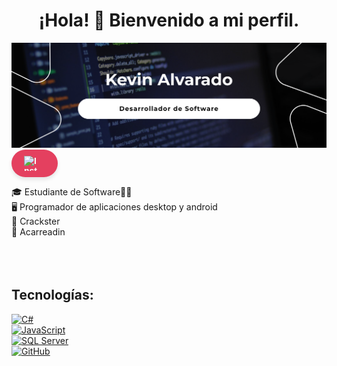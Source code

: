 <div align="center">
<h1 align="center">¡Hola! 👋 Bienvenido a mi perfil.</h1>
</div>

<img src="https://github.com/KevinAalvarado/KevinAalvarado/blob/main/banner.png">
<a href="https://instagram.com/kev.alvaradu" target="_blank" style="text-decoration: none;">
  <div style="
    display: inline-flex;
    align-items: center;
    background-color: #E4405F;
    color: white;
    border-radius: 25px;
    padding: 10px 20px;
    font-family: Arial, sans-serif;
    font-weight: bold;
    transition: all 0.3s ease;
    box-shadow: 0 4px 6px rgba(0, 0, 0, 0.1);
  " onmouseover="this.style.transform='scale(1.05)'" onmouseout="this.style.transform='scale(1)'">
    <img src="https://cdn-icons-png.flaticon.com/512/2111/2111463.png" alt="Instagram" style="width: 24px; height: 24px; margin-right: 10px;">
  </div>
</a>
</br>


🎓 Estudiante de Software👨‍🎓</br>
🖥️ Programador de aplicaciones desktop y android</br>
🏐 Crackster </br>
🎠 Acarreadin </br>
</br>
</br>
</br>

## Tecnologías:

[![C#](https://img.shields.io/badge/C%20Sharp-FA7343?style=for-the-badge&logo=Csharp&logoColor=white&labelColor=101010)]()
</br>
[![JavaScript](https://img.shields.io/badge/JavaScrip-009848?style=for-the-badge&logo=kotlin&logoColor=white&labelColor=101010)]()
</br>
[![SQL Server](https://img.shields.io/badge/SQLServer-CC2927?style=for-the-badge&logo=MicrosoftSQLServer&logoColor=white&labelColor=101010)]()
</br>
[![GitHub](https://img.shields.io/badge/GitHUb-FC6D26?style=for-the-badge&logo=GitHUb&logoColor=white&labelColor=101010)]()
